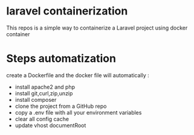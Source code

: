 # laravel containerization
This repos is a simple way to containerize a Laravel project using docker container 
# Steps automatization
create a Dockerfile and the docker file will automatically :
- install apache2 and php
- install git,curl,zip,unzip
- install composer
- clone the project from a GitHub repo
- copy a .env file with all your environment variables
- clear all config cache
- update vhost documentRoot
